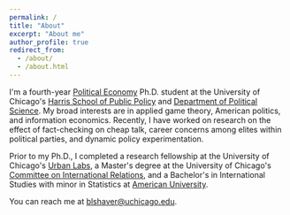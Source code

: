 ```yaml
---
permalink: /
title: "About"
excerpt: "About me"
author_profile: true
redirect_from: 
  - /about/
  - /about.html
---
```


I'm a fourth-year [Political Economy](https://politicaleconomy.uchicago.edu/) Ph.D. student at the University of Chicago's [Harris School of Public Policy](https://harris.uchicago.edu/) and [Department of Political Science](https://political-science.uchicago.edu/). My broad interests are in applied game theory, American politics, and information economics. Recently, I have worked on research on the effect of fact-checking on cheap talk, career concerns among elites within political parties, and dynamic policy experimentation. 

Prior to my Ph.D., I completed a research fellowship at the University of Chicago's [Urban Labs](https://urbanlabs.uchicago.edu/), a Master's degree at the University of Chicago's [Committee on International Relations](https://cir.uchicago.edu/), and a Bachelor's in International Studies with minor in Statistics at [American University](https://www.american.edu/). 

You can reach me at [blshaver@uchicago.edu]([mailto:blshaver@uchicago.edu). 
